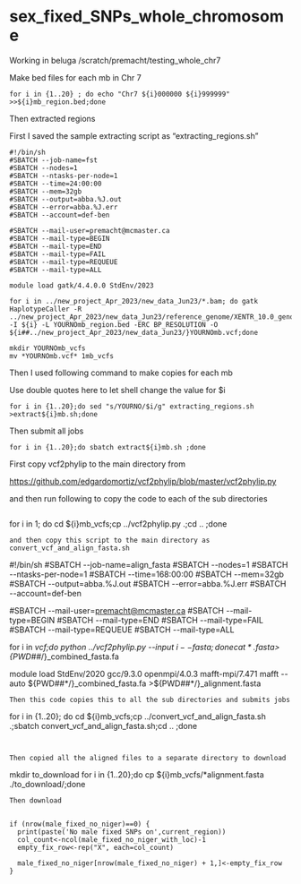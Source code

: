 # sex_fixed_SNPs_whole_chromosome


 Working in beluga /scratch/premacht/testing_whole_chr7

Make bed files for each mb in Chr 7
```
for i in {1..20} ; do echo "Chr7 ${i}000000 ${i}999999" >>${i}mb_region.bed;done
```

Then extracted regions

First I saved the sample extracting script as “extracting_regions.sh”


```
#!/bin/sh
#SBATCH --job-name=fst
#SBATCH --nodes=1
#SBATCH --ntasks-per-node=1
#SBATCH --time=24:00:00
#SBATCH --mem=32gb
#SBATCH --output=abba.%J.out
#SBATCH --error=abba.%J.err
#SBATCH --account=def-ben

#SBATCH --mail-user=premacht@mcmaster.ca
#SBATCH --mail-type=BEGIN
#SBATCH --mail-type=END
#SBATCH --mail-type=FAIL
#SBATCH --mail-type=REQUEUE
#SBATCH --mail-type=ALL

module load gatk/4.4.0.0 StdEnv/2023

for i in ../new_project_Apr_2023/new_data_Jun23/*.bam; do gatk HaplotypeCaller -R ../new_project_Apr_2023/new_data_Jun23/reference_genome/XENTR_10.0_genome_scafconcat_goodnamez.fasta -I ${i} -L YOURNOmb_region.bed -ERC BP_RESOLUTION -O ${i##../new_project_Apr_2023/new_data_Jun23/}YOURNOmb.vcf;done

mkdir YOURNOmb_vcfs
mv *YOURNOmb.vcf* 1mb_vcfs
```

Then I used following command to make copies for each mb

Use double quotes here to let shell change the value for $i
```
for i in {1..20};do sed "s/YOURNO/$i/g" extracting_regions.sh >extract${i}mb.sh;done
```
Then submit all jobs
```
for i in {1..20};do sbatch extract${i}mb.sh ;done
```
First copy vcf2phylip to the main directory from 

https://github.com/edgardomortiz/vcf2phylip/blob/master/vcf2phylip.py

and then run following to copy the code to each of the sub directories 
```
```
for i in 1; do cd ${i}mb_vcfs;cp ../vcf2phylip.py .;cd .. ;done
```
and then copy this script to the main directory as convert_vcf_and_align_fasta.sh
```
#!/bin/sh
#SBATCH --job-name=align_fasta
#SBATCH --nodes=1
#SBATCH --ntasks-per-node=1
#SBATCH --time=168:00:00
#SBATCH --mem=32gb
#SBATCH --output=abba.%J.out
#SBATCH --error=abba.%J.err
#SBATCH --account=def-ben

#SBATCH --mail-user=premacht@mcmaster.ca
#SBATCH --mail-type=BEGIN
#SBATCH --mail-type=END
#SBATCH --mail-type=FAIL
#SBATCH --mail-type=REQUEUE
#SBATCH --mail-type=ALL

for i in *vcf;do python ../vcf2phylip.py --input ${i} --fasta;done
cat *.fasta >${PWD##*/}_combined_fasta.fa

module load StdEnv/2020  gcc/9.3.0  openmpi/4.0.3 mafft-mpi/7.471
mafft --auto ${PWD##*/}_combined_fasta.fa >${PWD##*/}_alignment.fasta
```
Then this code copies this to all the sub directories and submits jobs

```
for i in {1..20}; do cd ${i}mb_vcfs;cp ../convert_vcf_and_align_fasta.sh .;sbatch convert_vcf_and_align_fasta.sh;cd .. ;done
```


Then copied all the aligned files to a separate directory to download
```
mkdir to_download
for i in {1..20};do cp ${i}mb_vcfs/*alignment.fasta ./to_download/;done
```
Then download 


if (nrow(male_fixed_no_niger)==0) {
  print(paste('No male fixed SNPs on',current_region))
  col_count<-ncol(male_fixed_no_niger_with_loc)-1
  empty_fix_row<-rep("X", each=col_count)
  
  male_fixed_no_niger[nrow(male_fixed_no_niger) + 1,]<-empty_fix_row
}
```
